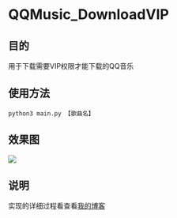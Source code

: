 # QQMusic_DownloadVIP

## 目的
用于下载需要VIP权限才能下载的QQ音乐

## 使用方法
`python3 main.py 【歌曲名】`

## 效果图
![](https://i.imgur.com/46KunLe.png)

## 说明
实现的详细过程看查看[我的博客](https://blog.csdn.net/qq_41359051/article/details/81508990)
